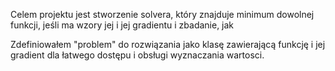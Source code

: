 Celem projektu jest stworzenie solvera, który znajduje minimum dowolnej funkcji, jeśli ma wzory 
jej i jej gradientu i zbadanie, jak 




Zdefiniowałem "problem" do rozwiązania jako klasę zawierającą funkcję i jej gradient dla
łatwego dostępu i obsługi wyznaczania wartosci.
